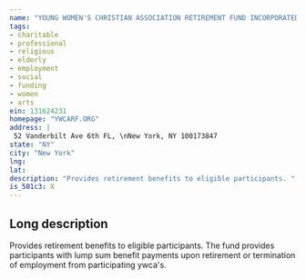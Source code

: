 ```yaml
---
name: "YOUNG WOMEN'S CHRISTIAN ASSOCIATION RETIREMENT FUND INCORPORATED"
tags:
- charitable
- professional
- religious
- elderly
- employment
- social
- funding
- women
- arts
ein: 131624231
homepage: "YWCARF.ORG"
address: |
 52 Vanderbilt Ave 6th FL, \nNew York, NY 100173847
state: "NY"
city: "New York"
lng: 
lat: 
description: "Provides retirement benefits to eligible participants. "
is_501c3: X
---
```


## Long description

Provides retirement benefits to eligible participants. The fund provides participants with lump sum benefit payments upon retirement or termination of employment from participating ywca's. 
